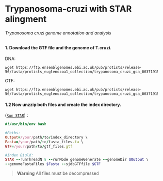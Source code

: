 # Trypanosoma-cruzi with STAR alingment
###### Trypanosoma cruzi genome annotation and analysis

#### 1. Download the GTF file and the genome of T.cruzi.


DNA:
```
wget https://ftp.ensemblgenomes.ebi.ac.uk/pub/protists/release-56/fasta/protists_euglenozoa1_collection/trypanosoma_cruzi_gca_003719155/dna/Trypanosoma_cruzi_gca_003719155.ASM371915v1.dna.toplevel.fa.gz
```


GTF:
```
wget https://ftp.ensemblgenomes.ebi.ac.uk/pub/protists/release-56/fasta/protists_euglenozoa1_collection/trypanosoma_cruzi_gca_003719155/dna/Trypanosoma_cruzi_gca_003719155.ASM371915v1.dna.toplevel.fa.gz
```

#### 1.2 Now unzzip both files and create the index directory.

([`Run STAR`](https://github.com/Dante-von-Zuben/Trypanosoma-cruzi-genome/blob/main/README.md)) :
```ruby
#!/usr/bin/env bash

#Paths:
Output=/your/path/to/index_directory \
Fasta=/your/path/to/fasta_files.fa \
GTF=/your/path/to/gtf_files.gtf

#Index Biuld:
STAR --runThreadN 8 --runMode genomeGenerate --genomeDir $Output \
--genomeFastaFiles $Fasta --sjdbGTFfile $GTF
```
> **Warning**
> All files must be decompressed
